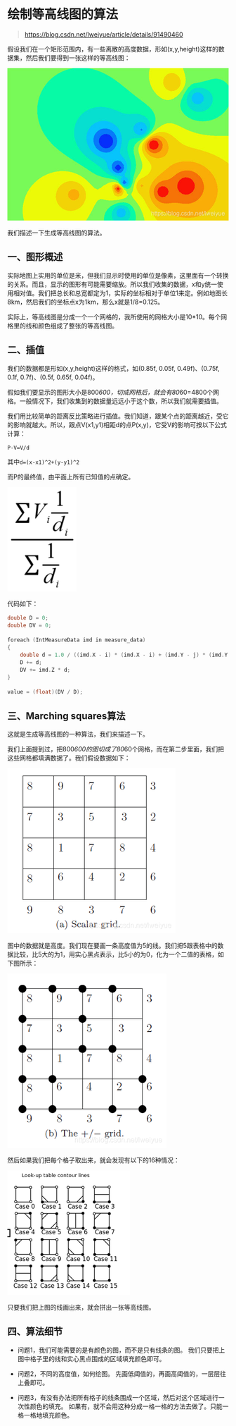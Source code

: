 ﻿# 绘制等高线图的算法
> https://blog.csdn.net/lweiyue/article/details/91490460

假设我们在一个矩形范围内，有一些离散的高度数据，形如(x,y,height)这样的数据集，然后我们要得到一张这样的等高线图：

![](2019061210040823.jpg)

我们描述一下生成等高线图的算法。

## 一、图形概述

实际地图上实用的单位是米，但我们显示时使用的单位是像素，这里面有一个转换的关系。而且，显示的图形有可能需要缩放。所以我们收集的数据，x和y统一使用相对值。我们把总长和总宽都定为1，实际的坐标相对于单位1来定。例如地图长8km，然后我们的坐标点x为1km，那么x就是1/8=0.125。

实际上，等高线图是分成一个一个网格的，我所使用的网格大小是10*10。每个网格里的线和颜色组成了整张的等高线图。

## 二、插值

我们的数据都是形如(x,y,height)这样的格式，如(0.85f, 0.05f, 0.49f)、(0.75f, 0.1f, 0.7f)、(0.5f, 0.65f, 0.04f)。

假如我们要显示的图形大小是800*600，切成网格后，就会有80*60=4800个网格。一般情况下，我们收集到的数据量远远小于这个数，所以我们就需要插值。

我们用比较简单的距离反比策略进行插值。我们知道，跟某个点的距离越近，受它的影响就越大。所以，跟点V(x1,y1)相距d的点P(x,y)，它受V的影响可按以下公式计算：

```
P-V=V/d
```

其中``d=(x-x1)^2+(y-y1)^2``

而P的最终值，由平面上所有已知值的点确定。

![](2019061210320273.png)

代码如下：

```c
double D = 0;
double DV = 0;

foreach (IntMeasureData imd in measure_data)
{
    double d = 1.0 / ((imd.X - i) * (imd.X - i) + (imd.Y - j) * (imd.Y - j));
    D += d;
    DV += imd.Z * d;
}

value = (float)(DV / D);
```

## 三、Marching squares算法

这就是生成等高线图的一种算法，我们来描述一下。

我们上面提到过，把800*600的图切成了80*60个网格，而在第二步里面，我们把这些网格都填满数据了。我们假设数据如下：

![](20190612104716344.png)

图中的数据就是高度。我们现在要画一条高度值为5的线。我们把5跟表格中的数据比较，比5大的为1，用实心黑点表示，比5小的为0，化为一个二值的表格，如下图所示：

![](20190612104936896.png)

然后如果我们把每个格子取出来，就会发现有以下的16种情况：

![](20190612105255917.png)

只要我们把上图的线画出来，就会拼出一张等高线图。

## 四、算法细节

+ 问题1，我们可能需要的是有颜色的图，而不是只有线条的图。
  我们只要把上图中格子里的线和实心黑点围成的区域填充颜色即可。

+ 问题2，不同的高度值，如何绘图。
  先画低阈值的，再画高阈值的，一层层往上叠即可。

+ 问题3，有没有办法把所有格子的线条围成一个区域，然后对这个区域进行一次性颜色的填充。
  如果有，就不会用这种分成一格一格的方法去做了。只能一格一格地填充颜色。